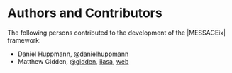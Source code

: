 Authors and Contributors
========================

The following persons contributed to the development of the |MESSAGEix| framework:

- Daniel Huppmann, [@danielhuppmann](https://github.com/danielhuppmann)
- Matthew Gidden, [@gidden](https://github.com/gidden), [iiasa](http://www.iiasa.ac.at/staff/staff.php?type=auto&visibility=visible&search=true&login=gidden), [web](mattgidden.com)
